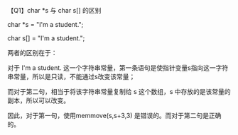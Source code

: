 【Q1】char *s 与 char s[] 的区别

  

char *s = "I'm a student.";

char s[] = "I'm a student.";

  

两者的区别在于：

  

对于 I'm a student. 这一个字符串常量，第一条语句是使指针变量s指向这一字符串常量，所以是只读，不能通过s改变该常量；

而对于第二句，相当于将该字符串常量复制给 s 这个数组，s 中存放的是该常量的副本，所以可以改变。

  

因此，对于第一句，使用memmove(s,s+3,3) 是错误的。而对于第二句是正确的。

